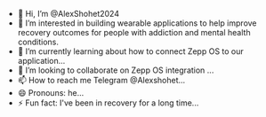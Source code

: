 - 👋 Hi, I’m @AlexShohet2024
- 👀 I’m interested in building wearable applications to help improve recovery outcomes for people with addiction and mental health conditions.
- 🌱 I’m currently learning about how to connect Zepp OS to our application...
- 💞️ I’m looking to collaborate on Zepp OS integration ...
- 📫 How to reach me Telegram @Alexshohet...
- 😄 Pronouns: he...
- ⚡ Fun fact: I've been in recovery for a long time...

<!---
AlexShohet2024/AlexShohet2024 is a ✨ special ✨ repository because its `README.md` (this file) appears on your GitHub profile.
You can click the Preview link to take a look at your changes.
--->

